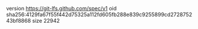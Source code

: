 version https://git-lfs.github.com/spec/v1
oid sha256:4129fa67f55f442d75325a112fd605fb288e839c9255899cd272875243bf8868
size 22942
